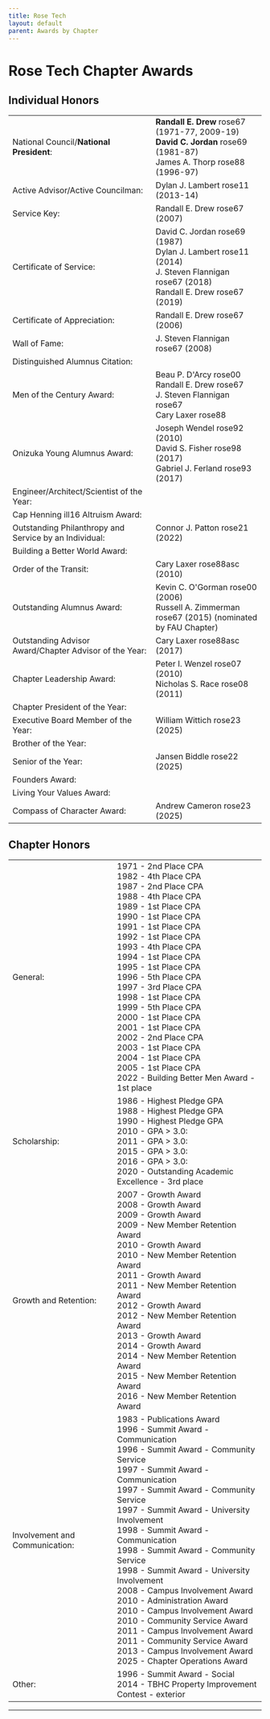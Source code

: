 ```yaml
---
title: Rose Tech
layout: default
parent: Awards by Chapter
---
```


<link rel="stylesheet" href="{{ '/assets/css/by_chapter.css' | relative_url }}">

# Rose Tech Chapter Awards

## Individual Honors

<table>
<tbody>

<tr>
<td>National Council/<b>National President</b>:</td>
<td><b>Randall E. Drew</b> rose67 (1971-77, 2009-19)
<br><b>David C. Jordan</b> rose69 (1981-87)
<br>James A. Thorp rose88 (1996-97)
</td></tr>

<tr>
<td>Active Advisor/Active Councilman:</td>
<td>Dylan J. Lambert rose11 (2013-14)
</td></tr>

<tr>
<td>Service Key:</td>
<td>Randall E. Drew rose67 (2007)
</td></tr>

<tr>
<td>Certificate of Service:</td>
<td>David C. Jordan rose69 (1987)
<br>Dylan J. Lambert rose11 (2014)
<br>J. Steven Flannigan rose67 (2018)
<br>Randall E. Drew rose67 (2019)
</td></tr>

<tr>
<td>Certificate of Appreciation:</td>
<td>Randall E. Drew rose67 (2006)
</td></tr>

<tr>
<td>Wall of Fame:</td>
<td>J. Steven Flannigan rose67 (2008)
</td></tr>

<tr>
<td>Distinguished Alumnus Citation:</td>
<td>
</td></tr>

<tr>
<td>Men of the Century Award:</td>
<td>Beau P. D'Arcy rose00
<br>Randall E. Drew rose67
<br>J. Steven Flannigan rose67
<br>Cary Laxer rose88
</td></tr>

<tr>
<td>Onizuka Young Alumnus Award:</td>
<td>Joseph Wendel rose92 (2010)
<br>David S. Fisher rose98 (2017)
<br>Gabriel J. Ferland rose93 (2017)
</td></tr>

<tr>
<td>Engineer/Architect/Scientist of the Year:</td>
<td>
</td></tr>

<tr>
<td>Cap Henning ill16 Altruism Award:</td>
<td>
</td></tr>

<tr>
<td>Outstanding Philanthropy and Service by an Individual:</td>
<td>Connor J. Patton rose21 (2022)
</td></tr>

<tr>
<td>Building a Better World Award:</td>
<td>
</td></tr>
<tr>

<td>Order of the Transit:</td>
<td>Cary Laxer rose88asc (2010)
</td></tr>

<tr>
<td>Outstanding Alumnus Award:</td>
<td>Kevin C. O'Gorman rose00 (2006)
<br>Russell A. Zimmerman rose67 (2015) (nominated by FAU Chapter)
</td></tr>

<tr>
<td>Outstanding Advisor Award/Chapter Advisor of the Year:</td>
<td>Cary Laxer rose88asc (2017)
</td></tr>

<tr>
<td>Chapter Leadership Award:</td>
<td>Peter I. Wenzel rose07 (2010)
<br>Nicholas S. Race rose08 (2011)
</td></tr>

<tr>
<td>Chapter President of the Year:</td>
<td>
</td></tr>

<tr>
<td>Executive Board Member of the Year:</td>
<td>William Wittich rose23 (2025)
</td></tr>

<tr>
<td>Brother of the Year:</td>
<td>
</td></tr>

<tr>
<td>Senior of the Year:</td>
<td>Jansen Biddle rose22 (2025)
</td></tr>

<tr>
<td>Founders Award:</td>
<td>
</td></tr>

<tr>
<td>Living Your Values Award:</td>
<td>
</td></tr>

<tr>
<td>Compass of Character Award:</td>
<td>Andrew Cameron rose23 (2025)
</td></tr>

</tbody>
</table>

## Chapter Honors

<table>
<tbody>

<tr>
<td>General:</td>
<td>1971 - 2nd Place CPA
<br>1982 - 4th Place CPA
<br>1987 - 2nd Place CPA
<br>1988 - 4th Place CPA
<br>1989 - 1st Place CPA
<br>1990 - 1st Place CPA
<br>1991 - 1st Place CPA
<br>1992 - 1st Place CPA
<br>1993 - 4th Place CPA
<br>1994 - 1st Place CPA
<br>1995 - 1st Place CPA
<br>1996 - 5th Place CPA
<br>1997 - 3rd Place CPA
<br>1998 - 1st Place CPA
<br>1999 - 5th Place CPA
<br>2000 - 1st Place CPA
<br>2001 - 1st Place CPA
<br>2002 - 2nd Place CPA
<br>2003 - 1st Place CPA
<br>2004 - 1st Place CPA
<br>2005 - 1st Place CPA
<br>2022 - Building Better Men Award - 1st place
</td></tr>

<tr>
<td>Scholarship:</td>
<td>1986 - Highest Pledge GPA 
<br>1988 - Highest Pledge GPA 
<br>1990 - Highest Pledge GPA 
<br>2010 - GPA > 3.0:
<br>2011 - GPA > 3.0:
<br>2015 - GPA > 3.0:
<br>2016 - GPA > 3.0:
<br>2020 - Outstanding Academic Excellence - 3rd place
</td></tr>

<tr>
<td>Growth and Retention:</td>
<td>2007 - Growth Award
<br>2008 - Growth Award
<br>2009 - Growth Award
<br>2009 - New Member Retention Award
<br>2010 - Growth Award
<br>2010 - New Member Retention Award
<br>2011 - Growth Award
<br>2011 - New Member Retention Award
<br>2012 - Growth Award
<br>2012 - New Member Retention Award
<br>2013 - Growth Award
<br>2014 - Growth Award
<br>2014 - New Member Retention Award
<br>2015 - New Member Retention Award
<br>2016 - New Member Retention Award
</td></tr>

<tr>
<td>Involvement and Communication:</td>
<td>1983 - Publications Award
<br>1996 - Summit Award - Communication
<br>1996 - Summit Award - Community Service
<br>1997 - Summit Award - Communication
<br>1997 - Summit Award - Community Service
<br>1997 - Summit Award - University Involvement
<br>1998 - Summit Award - Communication
<br>1998 - Summit Award - Community Service
<br>1998 - Summit Award - University Involvement
<br>2008 - Campus Involvement Award
<br>2010 - Administration Award
<br>2010 - Campus Involvement Award
<br>2010 - Community Service Award
<br>2011 - Campus Involvement Award
<br>2011 - Community Service Award
<br>2013 - Campus Involvement Award
<br>2025 - Chapter Operations Award
</td></tr>

<tr>
<td>Other:</td>
<td>1996 - Summit Award - Social
<br>2014 - TBHC Property Improvement Contest - exterior
</td></tr>

</tbody>
</table>

---
